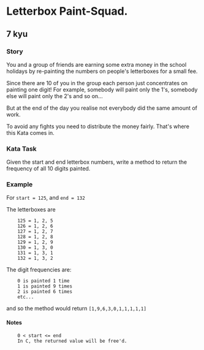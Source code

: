 # Letterbox Paint-Squad.
## 7 kyu

### Story

You and a group of friends are earning some extra money in the school holidays by re-painting the numbers on people's letterboxes for a small fee.

Since there are 10 of you in the group each person just concentrates on painting one digit! For example, somebody will paint only the 1's, somebody else will paint only the 2's and so on...

But at the end of the day you realise not everybody did the same amount of work.

To avoid any fights you need to distribute the money fairly. That's where this Kata comes in.

### Kata Task

Given the start and end letterbox numbers, write a method to return the frequency of all 10 digits painted.

### Example

For `start = 125`, and `end = 132`

The letterboxes are
```
    125 = 1, 2, 5
    126 = 1, 2, 6
    127 = 1, 2, 7
    128 = 1, 2, 8
    129 = 1, 2, 9
    130 = 1, 3, 0
    131 = 1, 3, 1
    132 = 1, 3, 2
```
The digit frequencies are:
```
    0 is painted 1 time
    1 is painted 9 times
    2 is painted 6 times
    etc...
```
and so the method would return `[1,9,6,3,0,1,1,1,1,1]`

#### Notes
```
    0 < start <= end
    In C, the returned value will be free'd.
```